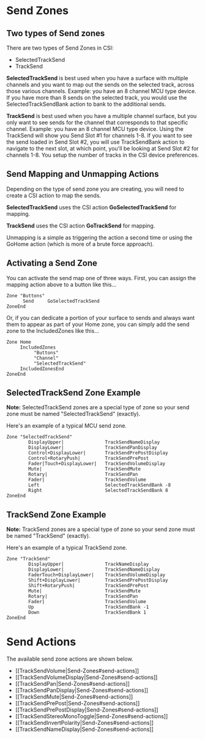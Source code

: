 # Send Zones

## Two types of Send zones
There are two types of Send Zones in CSI:

* SelectedTrackSend 
* TrackSend

**SelectedTrackSend** is best used when you have a surface with multiple channels and you want to map out the sends on the selected track, across those various channels. Example: you have an 8 channel MCU type device. If you have more than 8 sends on the selected track, you would use the SelectedTrackSendBank action to bank to the additional sends. 

**TrackSend** is best used when you have a multiple channel surface, but you only want to see sends for the channel that corresponds to that specific channel. Example: you have an 8 channel MCU type device. Using the TrackSend will show you Send Slot #1 for channels 1-8. If you want to see the send loaded in Send Slot #2, you will use TrackSendBank action to navigate to the next slot, at which point, you'll be looking at Send Slot #2 for channels 1-8. You setup the number of tracks in the CSI device preferences.


## Send Mapping and Unmapping Actions
Depending on the type of send zone you are creating, you will need to create a CSI action to map the sends. 

**SelectedTrackSend** uses the CSI action **GoSelectedTrackSend** for mapping. 

**TrackSend** uses the CSI action **GoTrackSend** for mapping.

Unmapping is a simple as triggering the action a second time or using the GoHome action (which is more of a brute force approach). 

## Activating a Send Zone
You can activate the send map one of three ways. First, you can assign the mapping action above to a button like this...
```
Zone "Buttons"
      Send     GoSelectedTrackSend
ZoneEnd
```

Or, if you can dedicate a portion of your surface to sends and always want them to appear as part of your Home zone, you can simply add the send zone to the IncludedZones like this...
```
Zone Home
     IncludedZones
          "Buttons"
          "Channel"
          "SelectedTrackSend"
     IncludedZonesEnd
ZoneEnd
```

## SelectedTrackSend Zone Example
**Note:** SelectedTrackSend zones are a special type of zone so your send zone must be named "SelectedTrackSend" (exactly).

Here's an example of a typical MCU send zone.
```
Zone "SelectedTrackSend"
        DisplayUpper|               TrackSendNameDisplay
        DisplayLower|               TrackSendPanDisplay
        Control+DisplayLower|       TrackSendPrePostDisplay
        Control+RotaryPush|         TrackSendPrePost
        Fader|Touch+DisplayLower|   TrackSendVolumeDisplay
        Mute|                       TrackSendMute
        Rotary|                     TrackSendPan        
        Fader|                      TrackSendVolume
        Left                        SelectedTrackSendBank -8
        Right                       SelectedTrackSendBank 8
ZoneEnd
```

## TrackSend Zone Example
**Note:** TrackSend zones are a special type of zone so your send zone must be named "TrackSend" (exactly).

Here's an example of a typical TrackSend zone.
```
Zone "TrackSend"
        DisplayUpper|               TrackNameDisplay
        DisplayLower|               TrackSendNameDisplay
        FaderTouch+DisplayLower|    TrackSendVolumeDisplay
        Shift+DisplayLower|         TrackSendPrePostDisplay
        Shift+RotaryPush|           TrackSendPrePost
        Mute|                       TrackSendMute
        Rotary|                     TrackSendPan
        Fader|                      TrackSendVolume
        Up                          TrackSendBank -1
        Down                        TrackSendBank 1
ZoneEnd
```

# Send Actions
The available send zone actions are shown below.

* [[TrackSendVolume|Send-Zones#send-actions]]
* [[TrackSendVolumeDisplay|Send-Zones#send-actions]]
* [[TrackSendPan|Send-Zones#send-actions]]
* [[TrackSendPanDisplay|Send-Zones#send-actions]]
* [[TrackSendMute|Send-Zones#send-actions]]
* [[TrackSendPrePost|Send-Zones#send-actions]]
* [[TrackSendPrePostDisplay|Send-Zones#send-actions]]
* [[TrackSendStereoMonoToggle|Send-Zones#send-actions]]
* [[TrackSendInvertPolarity|Send-Zones#send-actions]]
* [[TrackSendNameDisplay|Send-Zones#send-actions]]
